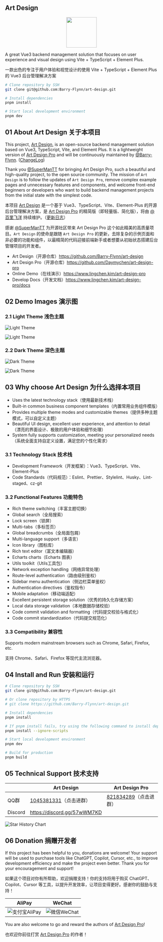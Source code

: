 ## Art Design

<img src="./src/assets/img/common/logo.webp" style="width: 100px; display: block; margin: 0 auto;" />

A great Vue3 backend management solution that focuses on user experience and visual design using Vite + TypeScript + Element Plus.

一款出色的专注于用户体验和视觉设计的使用 Vite + TypeScript + Element Plus 的 Vue3 后台管理解决方案

```bash
# Clone repository by SSH
git clone git@github.com:Barry-Flynn/art-design.git

# Install dependencies
pnpm install

# Start local development environment
pnpm dev
```

## 01 About Art Design 关于本项目

This project, [Art Design](https://github.com/Barry-Flynn/art-design), is an open-source backend management solution based on Vue3, TypeScript, Vite, and Element Plus. It is a lightweight version of [Art Design Pro](https://github.com/Daymychen/art-design-pro) and will be continuously maintained by [@Barry-Flynn](https://github.com/Daymychen). ([ChangeLog](./CHANGELOG.md))

Thank you [@SuperManTT](https://github.com/Daymychen) for bringing Art Design Pro, such a beautiful and high-quality project, to the open source community. The mission of `Art Design` is to follow the updates of `Art Design Pro`, remove complex example pages and unnecessary features and components, and welcome front-end beginners or developers who want to build backend management projects from the initial state with the simplest code.

本项目 [Art Design](https://github.com/Barry-Flynn/art-design) 是一个基于 Vue3、TypeScript、Vite、Element-Plus 的开源后台管理解决方案，是 [Art Design Pro](https://github.com/Daymychen/art-design-pro) 的精简版（即轻量版、简化版），将由 [@百里飞洋](https://github.com/Daymychen) 持续维护。（[更新日志](./CHANGELOG.md)）

感谢 [@SuperManTT](https://github.com/Daymychen) 为开源社区带来 Art Design Pro 这个如此精美的高质量项目。`Art Design` 的使命是跟随 `Art Design Pro` 的更新，去除复杂的示例页面和非必要的功能和组件，以最精简的代码迎接前端新手或者想要从初始状态搭建后台管理项目的开发者。

- Art Design（开源仓库）https://github.com/Barry-Flynn/art-design
- Art Design Pro（开源仓库）https://github.com/Daymychen/art-design-pro
- Online Demo（在线演示）https://www.lingchen.kim/art-design-pro
- Develop Docs（开发文档）https://www.lingchen.kim/art-design-pro/docs

## 02 Demo Images 演示图

### 2.1 Light Theme 浅色主题

![Light Theme](./public/art_design_readme_cover1.png)

![Light Theme](./public/art_design_readme_cover2.png)

### 2.2 Dark Theme 深色主题

![Dark Theme](./public/art_design_readme_cover3.png)

![Dark Theme](./public/art_design_readme_cover4.png)

## 03 Why choose Art Design 为什么选择本项目

- Uses the latest technology stack（使用最新技术栈）
- Built-in common business component templates（内置常用业务组件模版）
- Provides multiple theme modes and customizable themes（提供多种主题模式，可以自定义主题）
- Beautiful UI design, excellent user experience, and attention to detail（漂亮的界面设计、极致的用户体验和细节处理）
- System fully supports customization, meeting your personalized needs（系统全面支持自定义设置，满足您的个性化需求）

### 3.1 Technology Stack 技术栈

- Development Framework（开发框架）：Vue3、TypeScript、Vite、Element-Plus
- Code Standards（代码规范）：Eslint、Prettier、Stylelint、Husky、Lint-staged、cz-git

### 3.2 Functional Features 功能特色

- Rich theme switching（丰富主题切换）
- Global search（全局搜索）
- Lock screen（锁屏）
- Multi-tabs（多标签页）
- Global breadcrumbs（全局面包屑）
- Multi-language support（多语言）
- Icon library（图标库）
- Rich text editor（富文本编辑器）
- Echarts charts（Echarts 图表）
- Utils toolkit（Utils工具包）
- Network exception handling（网络异常处理）
- Route-level authentication（路由级别鉴权）
- Sidebar menu authentication（侧边栏菜单鉴权）
- Authentication directives（鉴权指令）
- Mobile adaptation（移动端适配）
- Excellent persistent storage solution（优秀的持久化存储方案）
- Local data storage validation（本地数据存储校验）
- Code commit validation and formatting（代码提交校验与格式化）
- Code commit standardization（代码提交规范化）

### 3.3 Compatibility 兼容性

Supports modern mainstream browsers such as Chrome, Safari, Firefox, etc.

支持 Chrome、Safari、Firefox 等现代主流浏览器。

## 04 Install and Run 安装和运行

```bash
# Clone repository by SSH
git clone git@github.com:Barry-Flynn/art-design.git

# Or clone repository by HTTPS
# git clone https://github.com/Barry-Flynn/art-design.git

# Install dependencies
pnpm install

# If pnpm install fails, try using the following command to install dependencies
pnpm install --ignore-scripts

# Start local development environment
pnpm dev

# Build for production
pnpm build
```

## 05 Technical Support 技术支持

|  | Art Design | Art Design Pro |
| --- | --- | --- |
| QQ群 | [1045381331](https://qm.qq.com/q/Og7iSRAuIK)（点击进群） | [821834289](https://qm.qq.com/q/f3g18Ix69y)（点击进群） |
| Discord | https://discord.gg/57wWM7KD |  |

![Star History Chart](https://api.star-history.com/svg?repos=Barry-Flynn/art-design,Daymychen/art-design-pro&type=Date)

## 06 Donation 捐赠开发者

If this project has been helpful to you, donations are welcome! Your support will be used to purchase tools like ChatGPT, Copilot, Cursor, etc., to improve development efficiency and make the project even better. Thank you for your encouragement and support!

如果这个项目对你有所帮助，欢迎捐赠支持！你的支持将用于购买 ChatGPT、Copilot、Cursor 等工具，以提升开发效率，让项目变得更好。感谢你的鼓励与支持！

| AliPay                               | WeChat                             |
| ------------------------------------ | ---------------------------------- |
| ![支付宝AliPay](./public/AliPay.jpg) | ![微信WeChat](./public/WeChat.png) |

You are also welcome to go and reward the authors of [Art Design Pro](https://github.com/Daymychen/art-design-pro)!

也欢迎你前往打赏 [Art Design Pro](https://github.com/Daymychen/art-design-pro) 的作者！
